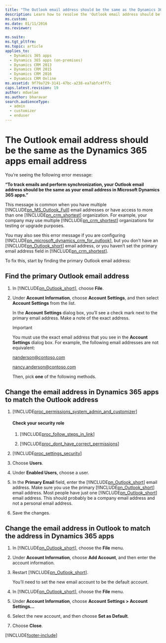 ```yaml
---
title: "The Outlook email address should be the same as the Dynamics 365 apps email address | MicrosoftDocs"
description: Learn how to resolve the 'Outlook email address should be the same as the Dynamics 365 apps email address' error in Dynamics 365 Apps.
ms.custom: 
ms.date: 01/11/2016
ms.reviewer: 

ms.suite: 
ms.tgt_pltfrm: 
ms.topic: article
applies_to: 
  - Dynamics 365 apps 
  - Dynamics 365 apps (on-premises)
  - Dynamics CRM 2013
  - Dynamics CRM 2015
  - Dynamics CRM 2016
  - Dynamics CRM Online
ms.assetid: 9f79a729-3141-47bc-a238-ea7abfc4ff7c
caps.latest.revision: 19
author: mduelae
ms.author: bharavar
search.audienceType: 
  - admin
  - customizer
  - enduser
---
```

# The Outlook email address should be the same as the Dynamics 365 apps email address
You’re seeing the following error message:  
  
 **“To track emails and perform synchronization, your Outlook email address should be the same as your email address in Microsoft Dynamics 365 apps.”**  
  
 This message is common when you have multiple [!INCLUDE[pn_MS_Outlook_Full](../../includes/pn-ms-outlook-full.md)] email addresses or have access to more than one [!INCLUDE[pn_crm_shortest](../../includes/pn-crm-shortest.md)] organization. For example, your company may use multiple [!INCLUDE[pn_crm_shortest](../../includes/pn-crm-shortest.md)] organizations for testing or upgrade purposes.  
  
 You may also see this error message if you are configuring [!INCLUDE[pn_microsoft_dynamics_crm_for_outlook](../../includes/pn-microsoft-dynamics-crm-for-outlook.md)], but you don’t have an [!INCLUDE[pn_Outlook_short](../../includes/pn-outlook-short.md)] email address, or you haven’t set the primary email address field in [!INCLUDE[pn_crm_shortest](../../includes/pn-crm-shortest.md)].  
  
 To fix this, start by finding the primary Outlook email address:  
  
## Find the primary Outlook email address  
  
1. In [!INCLUDE[pn_Outlook_short](../../includes/pn-outlook-short.md)], choose **File**.  
  
2. Under **Account Information**, choose **Account Settings**, and then select **Account Settings** from the list.  
  
    In the **Account Settings** dialog box, you’ll see a check mark next to the primary email address. Make a note of the exact address.  
  
   > [!IMPORTANT]
   >  You must use the exact email address that you see in the **Account Settings** dialog box. For example, the following email addresses are not equivalent:  
   > 
   >  nanderson@contoso.com  
   > 
   >  nancy.anderson@contoso.com  
  
   Then, pick **one** of the following methods.  
  
## Change the email address in Dynamics 365 apps to match the Outlook address  
  
1. [!INCLUDE[proc_permissions_system_admin_and_customizer](../../includes/proc-permissions-system-admin-and-customizer.md)]  
  
   #### Check your security role  
  
   1. [!INCLUDE[proc_follow_steps_in_link](../../includes/proc-follow-steps-in-link.md)]  
  
   2. [!INCLUDE[proc_dont_have_correct_permissions](../../includes/proc-dont-have-correct-permissions.md)]  
  
2. [!INCLUDE[proc_settings_security](../../includes/proc-settings-security.md)]  
  
3. Choose **Users**.  
  
4. Under **Enabled Users**, choose a user.  
  
5. In the **Primary Email** field, enter the [!INCLUDE[pn_Outlook_short](../../includes/pn-outlook-short.md)] email address. Make sure you use the primary [!INCLUDE[pn_Outlook_short](../../includes/pn-outlook-short.md)] email address. Most people have just one [!INCLUDE[pn_Outlook_short](../../includes/pn-outlook-short.md)] email address. This should probably be a company email address and not a personal email address.  
  
6. Save the changes.  
  
## Change the email address in Outlook to match the address in Dynamics 365 apps  
  
1. In [!INCLUDE[pn_Outlook_short](../../includes/pn-outlook-short.md)], choose the **File** menu.  
  
2. Under **Account Information**, choose **Add Account**, and then enter the account information.  
  
3. Restart [!INCLUDE[pn_Outlook_short](../../includes/pn-outlook-short.md)].  
  
   You’ll need to set the new email account to be the default account.  
  
4. In [!INCLUDE[pn_Outlook_short](../../includes/pn-outlook-short.md)], choose the **File** menu.  
  
5. Under **Account Information**, choose **Account Settings > Account Settings…**  
  
6. Select the new account, and then choose **Set as Default**.  
  
7. Choose **Close**.


[!INCLUDE[footer-include](../../includes/footer-banner.md)]
